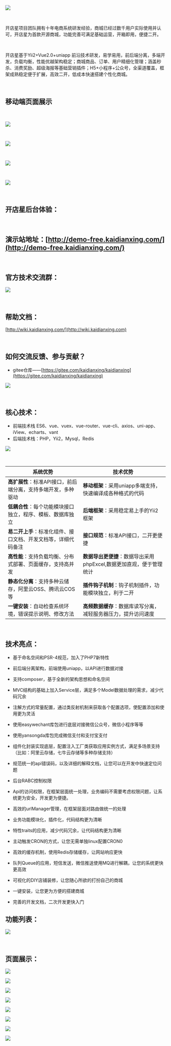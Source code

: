 ![](_readme/gitte-banner_1647592828084.png?v=2)

&nbsp;

开店星项目团队拥有十年电商系统研发经验，商城已经过数千用户实际使用并认可，开店星为首款开源商城，功能完善可满足基础运营，开箱即用，便捷二开。

&nbsp;

开店星基于Yii2+Vue2.0+uniapp 前沿技术研发，易学易用，前后端分离，多端开发，负载均衡，性能优越架构稳定；商城商品、订单、用户精细化管理；涵盖秒杀、消费奖励、超级海报等基础营销插件；H5+小程序+公众号，全渠道覆盖，框架成熟稳定便于扩展，高效二开，低成本快速搭建个性化商城。

&nbsp;

## **移动端页面展示**

&nbsp;

![](_readme/001_1647593246850.png?v=2)

&nbsp;

![](_readme/004.png?v=2)

&nbsp;

![](_readme/003.png?v=2)

&nbsp;

![](_readme/002_1647593027929.png?v=2)

&nbsp;

## **开店星后台体验**：

&nbsp;

## 演示站地址：[http://demo-free.kaidianxing.com/](http://demo-free.kaidianxing.com/)


&nbsp;

## **官方技术交流群**：

![](_readme/gitte-banner备份.png?v=2)


&nbsp;


## **帮助文档**：

[http://wiki.kaidianxing.com/](http://wiki.kaidianxing.com)


&nbsp;

## **如何交流反馈、参与贡献**？

*   gitee仓库——[https://gitee.com/kaidianxing/kaidianxing](https://gitee.com/kaidianxing/kaidianxing)

![](_readme/gitte-banner备份2.png?v=2)

&nbsp;
## **核心技术**：

*   前端技术栈 ES6、vue、vuex、vue-router、vue-cli、axios、uni-app、 iView、echarts、vant
* 后端技术栈：PHP，Yii2，Mysql，Redis

![](_readme/编组6备份.png?v=2)

&nbsp;

| **系统优势**    |   **技术优势**  |
| --- | --- |
| **高扩展性**：标准API接口，前后端分离，支持多端开发，多种驱动    |  **移动框架**：采用uniapp多端支持，快速编译成各种格式的代码   |
| **低耦合性**：每个功能模块接口独立，程序、模板、数据库独立   |  **后端框架**：采用稳定易上手的Yii2框架   |
|**易二开上手**：标准化组件、接口文档、开发文档等，详细代码备注 |**接口规范**：标准API接口，二开更便捷 |
| **高性能**：支持负载均衡、分布式部署、页面缓存，支持高并发    |**数据导出更便捷**：数据导出采用phpExcel,数据更加直观，便于管理统计     |
|  **静态化分离**：支持多种云储存，阿里云OSS、腾讯云COS等   |  **插件钩子机制**：钩子机制插件，功能模块独立，利于二开   |
| **一键安装**：自动检查系统环境，错误提示说明、修改方法 | **高频数据缓存**：数据库读写分离，减轻服务器压力，提升访问速度 |

&nbsp;
## **技术亮点**：

* 基于命名空间和PSR-4规范，加入了PHP7新特性

* 前后端分离架构，前端使用uniapp，以API进行数据对接

* 支持composer，基于全新的架构思想和命名空间

* MVC结构的基础上加入Service层，满足多个Model数据处理的需求，减少代码冗余

* 注解方式的常量配置，通过类反射机制来获取各个配置选项，使配置添加和使用更为灵活

* 使用easywechant库包进行底层对接微信公众号，微信小程序等等

* 使用yansongda库包完成微信支付和支付宝支付

* 组件化封装实现底层，配置注入工厂类获取应用实例方式，满足多场景支持（比如：阿里云存储，七牛云存储等多种存储支持）

* 规范统一的api错误码，以及详细的解释文档，让您可以在开发中快速定位问题

* 后台RABC控制权限

* Api的访问权限，在框架层面统一处理，业务编码不需要考虑权限问题，让系统更为安全，开发更为便捷。

* 高效的urlManager管理，在框架层面对路由做统一的处理

* 业务功能模块化，插件化，代码结构更为清晰

* 特性traits的应用，减少代码冗余，让代码结构更为清晰

* 主动触发CRON的方式，让您无需单独linux配置CRON0

* 高效的缓存机制，使用Redis存储缓存，让网站响应更快

* 队列Queue的应用，短信发送，微信推送使用MQ进行解耦，让您的系统更快更高效

* 可视化的DIY店铺装修，让您随心所欲的打扮自己的商城

* 一键安装，让您更为方便的搭建商城

* 完善的开发文档，二次开发更快入门


## **功能列表：**
![](_readme/编组6.png?v=2)

&nbsp;

## **页面展示：**

![](_readme/登录页.png?v=2)

![](_readme/运营_1647593389001.png?v=2)

![](_readme/装修_1647593407866.png?v=2)

![](_readme/商品_1647593421217.png?v=2)

![](_readme/会员_1647593431727.png?v=2)

![](_readme/优惠券.png?v=2)

![](_readme/应用_1647593452217.png?v=2)

![](_readme/设置_1647593461498.png?v=2)










